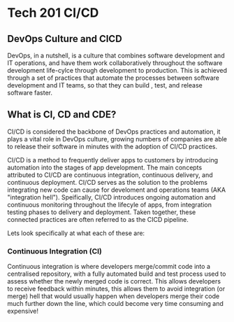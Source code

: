 # Tech 201 CI/CD

## DevOps Culture and CICD
DevOps, in a nutshell, is a culture that combines software development and IT operations, and have them work collaboratively throughout the software development life-cylce through development to production. This is achieved through a set of practices that automate the processes between software development and IT teams, so that they can build , test, and release software faster.

## What is CI, CD and CDE?
CI/CD is considered the backbone of DevOps practices and automation, it plays a vital role in DevOps culture, growing numbers of companies are able to release their software in minutes with the adoption of CI/CD practices.

CI/CD is a method to frequently deliver apps to customers by introducing automation into the stages of app development. The main concepts attributed to CI/CD are continuous integration, continuous delivery, and continuous deployment. CI/CD serves as the solution to the problems integrating new code can cause for develoment and operations teams  (AKA "integration hell"). Speifically, CI/CD introduces ongoing automation and continuous monitoring throughout the lifecyle of apps, from integration testing phases to delivery and deployment. Taken together, these connected practices are often referred to as the CICD pipeline.

Lets look specifically at what each of these are:

### Continuous Integration (CI)
Continuous integration is where developers merge/commit code into a centralised repository, with a fully automated build and test process used to assess whether the newly merged code is correct. This allows developers to receive feedback within minutes, this allows them to avoid integration (or merge) hell that would usually happen when developers merge their code much further down the line, which could become very time consuming and expensive! 